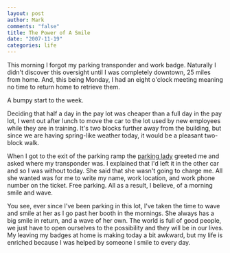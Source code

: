```yaml
--- 
layout: post
author: Mark
comments: "false"
title: The Power of A Smile
date: "2007-11-19"
categories: life
---
```

This morning I forgot my parking transponder and work badge.  Naturally I didn't discover this oversight until I was completely downtown, 25 miles from home.  And, this being Monday, I had an eight o'clock meeting meaning no time to return home to retrieve them.

A bumpy start to the week.

Deciding that half a day in the pay lot was cheaper than a full day in the pay lot, I went out after lunch to move the car to the lot used by new employees while they are in training.  It's two blocks further away from the building, but since we are having spring-like weather today, it would be a pleasant two-block walk.

When I got to the exit of the parking ramp the <a href="http://www.zanshin.net/blogs/001274.html" title="The Parking Lady">parking lady</a> greeted me and asked where my transponder was.  I explained that I'd left it in the other car and so I was without today.  She said that she wasn't going to charge me.  All she wanted was for me to write my name, work location, and work phone number on the ticket.  Free parking.  All as a result, I believe, of a morning smile and wave.

You see, ever since I've been parking in this lot, I've taken the time to wave and smile at her as I go past her booth in the mornings.  She always has a big smile in return, and a wave of her own.  The world is full of good people, we just have to open ourselves to the possibility and they will be in our lives.  My leaving my badges at home is making today a bit awkward, but my life is enriched because I was helped by someone I smile to every day.

